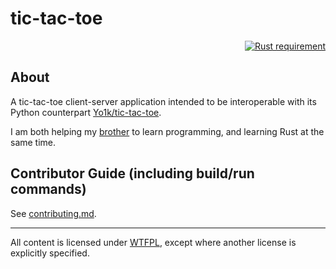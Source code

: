 # tic-tac-toe

<p align="right">
<a href="https://doc.rust-lang.org/1.54.0/"><img src="https://img.shields.io/badge/Rust-1.54.0+-blue.svg" alt="Rust requirement"></a>
</p>

## About

A tic-tac-toe client-server application intended to be interoperable with its Python counterpart [Yo1k/tic-tac-toe](https://github.com/Yo1k/tic-tac-toe).

I am both helping my [brother](https://github.com/Yo1k) to learn programming, and learning Rust at the same time.

## Contributor Guide (including build/run commands)

See [contributing.md](https://github.com/stIncMale/tic-tac-toe/blob/master/contributing.md).

---

All content is licensed under [WTFPL](http://www.wtfpl.net/), except where another license is explicitly specified.
